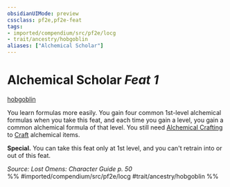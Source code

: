 ```yaml
---
obsidianUIMode: preview
cssclass: pf2e,pf2e-feat
tags:
- imported/compendium/src/pf2e/locg
- trait/ancestry/hobgoblin
aliases: ["Alchemical Scholar"]
---
```

# Alchemical Scholar  *Feat 1*  
[hobgoblin](hobgoblin-locg.md)  


You learn formulas more easily. You gain four common 1st-level alchemical formulas when you take this feat, and each time you gain a level, you gain a common alchemical formula of that level. You still need [Alchemical Crafting](alchemical-crafting.md) to [Craft](craft.md) alchemical items.

**Special.** You can take this feat only at 1st level, and you can't retrain into or out of this feat.

*Source: Lost Omens: Character Guide p. 50*  
%% #imported/compendium/src/pf2e/locg #trait/ancestry/hobgoblin %%
